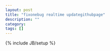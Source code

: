 ```yaml
---
layout: post
title: "fixonebug realtime updategithubpage"
description: ""
category: 
tags: []
---
```

{% include JB/setup %}
